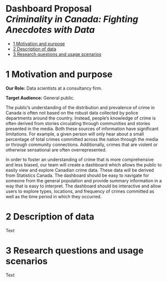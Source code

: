 Dashboard Proposal <br> *Criminality in Canada: Fighting Anecdotes with
Data*
================

  - [1 Motivation and purpose](#motivation-and-purpose)
  - [2 Description of data](#description-of-data)
  - [3 Research questions and usage
    scenarios](#research-questions-and-usage-scenarios)

# 1 Motivation and purpose

**Our Role:** Data scientists at a consultancy firm.

**Target Audience:** General public.

The public’s understanding of the distribution and prevalence of crime
in Canada is often not based on the robust data collected by police
departments around the country. Instead, people’s knowledge of crime is
often derived from stories circulating through communities and stories
presented in the media. Both these sources of information have
significant limitations. For example, a given person will only hear
about a small percentage of total crimes committed across the nation
through the media or through community connections. Additionally, crimes
that are violent or otherwise sensational are often overrepresented.

In order to foster an understanding of crime that is more comprehensive
and less biased, our team will create a dashboard which allows the
public to easily view and explore Canadian crime data. These data will
be derived from Statistics Canada. The dashboard should be easy to
navigate for someone from the general population and provide summary
information in a way that is easy to interpret. The dashboard should be
interactive and allow users to explore types, locations, and frequency
of crimes committed as well as the time period in which they occurred.

# 2 Description of data

Text

# 3 Research questions and usage scenarios

Text
